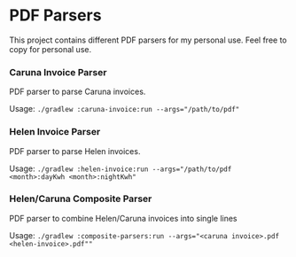 # PDF Parsers

This project contains different PDF parsers for my personal use. Feel free to copy for personal use.

### Caruna Invoice Parser
PDF parser to parse Caruna invoices.

Usage: ``./gradlew :caruna-invoice:run --args="/path/to/pdf"``

### Helen Invoice Parser
PDF parser to parse Helen invoices.

Usage: ``./gradlew :helen-invoice:run --args="/path/to/pdf <month>:dayKwh <month>:nightKwh"``


### Helen/Caruna Composite Parser
PDF parser to combine Helen/Caruna invoices into single lines

Usage: ``./gradlew :composite-parsers:run --args="<caruna invoice>.pdf <helen-invoice>.pdf""``





